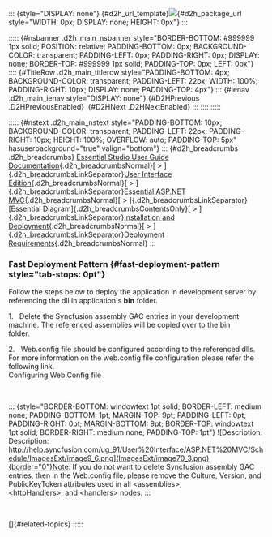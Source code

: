 ::: {style="DISPLAY: none"}
[](ms-xhelp:///?Id=d2h_url_template){#d2h_url_template}![](!package_url!){#d2h_package_url style="WIDTH: 0px; DISPLAY: none; HEIGHT: 0px"}
:::

::::: {#nsbanner .d2h_main_nsbanner style="BORDER-BOTTOM: #999999 1px solid; POSITION: relative; PADDING-BOTTOM: 0px; BACKGROUND-COLOR: transparent; PADDING-LEFT: 0px; PADDING-RIGHT: 0px; DISPLAY: none; BORDER-TOP: #999999 1px solid; PADDING-TOP: 0px; LEFT: 0px"}
:::: {#TitleRow .d2h_main_titlerow style="PADDING-BOTTOM: 4px; BACKGROUND-COLOR: transparent; PADDING-LEFT: 22px; WIDTH: 100%; PADDING-RIGHT: 10px; DISPLAY: none; PADDING-TOP: 4px"}
::: {#ienav .d2h_main_ienav style="DISPLAY: none"}
[](ms-xhelp:///?Id=48e2812b-21c2-4339-b01c-589afdcff88a){#D2HPrevious .D2HPreviousEnabled}  [](ms-xhelp:///?Id=45d8c0ab-32c8-44d7-8061-137f361be147){#D2HNext .D2HNextEnabled}
:::
::::
:::::

::::: {#nstext .d2h_main_nstext style="PADDING-BOTTOM: 10px; BACKGROUND-COLOR: transparent; PADDING-LEFT: 22px; PADDING-RIGHT: 10px; HEIGHT: 100%; OVERFLOW: auto; PADDING-TOP: 5px" hasuserbackground="true" valign="bottom"}
::: {#d2h_breadcrumbs .d2h_breadcrumbs}
[Essential Studio User Guide Documentation](ms-xhelp:///?Id=12457748-09e3-4d74-a240-8e049cedf030){.d2h_breadcrumbsNormal}[ \> ]{.d2h_breadcrumbsLinkSeparator}[User Interface Edition](ms-xhelp:///?Id=c29296b7-531c-413b-a0ec-488ca1f7f669){.d2h_breadcrumbsNormal}[ \> ]{.d2h_breadcrumbsLinkSeparator}[Essential ASP.NET MVC](ms-xhelp:///?Id=4b14e7d1-65c4-4f67-b1aa-2c37709905a5){.d2h_breadcrumbsNormal}[ \> ]{.d2h_breadcrumbsLinkSeparator}[Essential Diagram]{.d2h_breadcrumbsContentsOnly}[ \> ]{.d2h_breadcrumbsLinkSeparator}[Installation and Deployment](ms-xhelp:///?Id=3536d6a2-18cc-45ee-af6d-81a609437a10){.d2h_breadcrumbsNormal}[ \> ]{.d2h_breadcrumbsLinkSeparator}[Deployment Requirements](ms-xhelp:///?Id=51d2110c-7cec-4bc9-967b-c3986837313b){.d2h_breadcrumbsNormal}
:::

### Fast Deployment Pattern {#fast-deployment-pattern style="tab-stops: 0pt"}

Follow the steps below to deploy the application in development server by referencing the dll in application\'s **bin** folder.

1.   Delete the Syncfusion assembly GAC entries in your development machine. The referenced assemblies will be copied over to the bin folder.         

2.   Web.config file should be configured according to the referenced dlls. For more information on the web.config file configuration please refer the following link.\
Configuring Web.Config file

 

::: {style="BORDER-BOTTOM: windowtext 1pt solid; BORDER-LEFT: medium none; PADDING-BOTTOM: 1pt; MARGIN-TOP: 9pt; PADDING-LEFT: 0pt; PADDING-RIGHT: 0pt; MARGIN-BOTTOM: 9pt; BORDER-TOP: windowtext 1pt solid; BORDER-RIGHT: medium none; PADDING-TOP: 1pt"}
![Description: Description: http://help.syncfusion.com/ug_91/User%20Interface/ASP.NET%20MVC/Schedule/ImagesExt/image9_6.png](ImagesExt/image70_3.png){border="0"}Note: If you do not want to delete Syncfusion assembly GAC entries, then in the Web.config file, please remove the Culture, Version, and PublicKeyToken attributes used in all \<assemblies\>, \<httpHandlers\>, and \<handlers\> nodes.
:::

 

[]{#related-topics}
:::::
